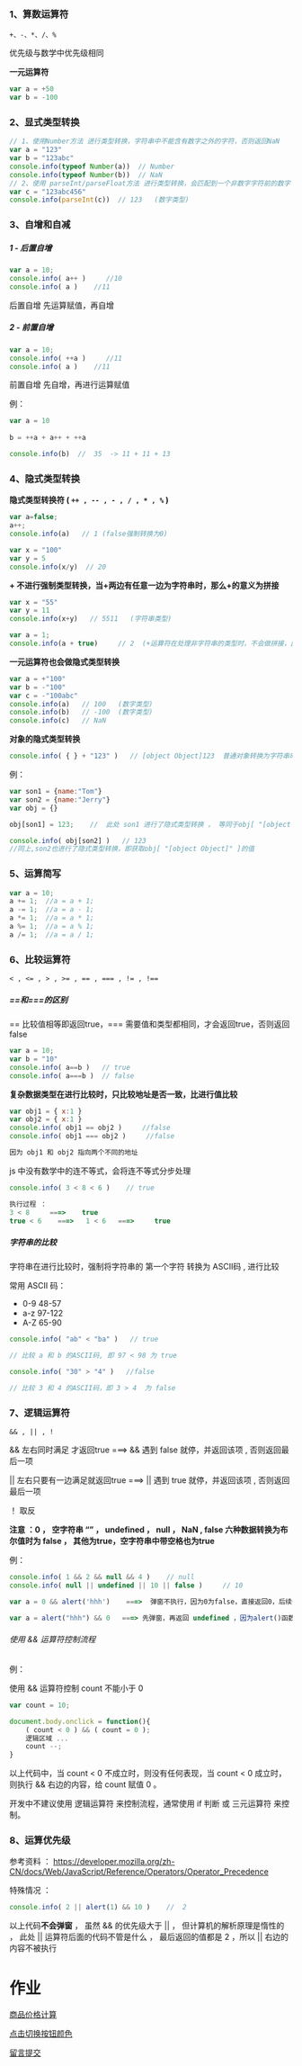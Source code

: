 ### 1、算数运算符

`+、-、*、/、%`

优先级与数学中优先级相同

**一元运算符**

```js
var a = +50
var b = -100
```

### 2、显式类型转换

```js
// 1、使用Number方法 进行类型转换，字符串中不能含有数字之外的字符，否则返回NaN
var a = "123"
var b = "123abc"
console.info(typeof Number(a))  // Number
console.info(typeof Number(b))  // NaN  
// 2、使用 parseInt/parseFloat方法 进行类型转换，会匹配到一个非数字字符前的数字
var c = "123abc456"
console.info(parseInt(c))  // 123   (数字类型)
```

### 3、自增和自减

##### 1 - 后置自增

```js
var a = 10;
console.info( a++ )     //10
console.info( a )    //11
```

后置自增 先运算赋值，再自增

##### 2 - 前置自增

```js
var a = 10;
console.info( ++a )     //11
console.info( a )    //11
```

前置自增 先自增，再进行运算赋值

例：

```js
var a = 10
            
b = ++a + a++ + ++a

console.info(b)  //  35  -> 11 + 11 + 13 
```

### 4、隐式类型转换

**隐式类型转换符 ( `++ , -- , - , / , * , %` )** 

```js
var a=false;   
a++;
console.info(a)   // 1 (false强制转换为0)

var x = "100"
var y = 5
console.info(x/y)  // 20
```
**+ 不进行强制类型转换，当+两边有任意一边为字符串时，那么+的意义为拼接**

```js
var x = "55"
var y = 11
console.info(x+y)   // 5511   (字符串类型)

var a = 1;
console.info(a + true)     // 2  (+运算符在处理非字符串的类型时，不会做拼接，此时true将被隐式转换为1)
```

**一元运算符也会做隐式类型转换**

```js
var a = +"100"
var b = -"100"
var c = -"100abc"
console.info(a)   // 100   (数字类型)
console.info(b)   // -100  (数字类型)
console.info(c)   // NaN
```

**对象的隐式类型转换**

```js
console.info( { } + "123" )   // [object Object]123  普通对象转换为字符串时为[object Object]
```
例：

```js
var son1 = {name:"Tom"}
var son2 = {name:"Jerry"}
var obj = {}

obj[son1] = 123;    //  此处 son1 进行了隐式类型转换 ， 等同于obj[ "[object Object]" ] = 123

console.info( obj[son2] )   // 123  
//同上,son2也进行了隐式类型转换，即获取obj[ "[object Object]" ]的值
```

### 5、运算简写

```js
var a = 10;
a += 1;  //a = a + 1;
a -= 1;  //a = a - 1;
a *= 1;  //a = a * 1;
a %= 1;  //a = a % 1;
a /= 1;  //a = a / 1;
```

### 6、比较运算符

`< , <= , > , >= , == , === , != , !==`

##### ==和===的区别

== 比较值相等即返回true，=== 需要值和类型都相同，才会返回true，否则返回false

```js
var a = 10;
var b = "10"
console.info( a==b )   // true
console.info( a===b )  // false
```

**复杂数据类型在进行比较时，只比较地址是否一致，比进行值比较**

```js
var obj1 = { x:1 }
var obj2 = { x:1 }
console.info( obj1 == obj2 )     //false
console.info( obj1 === obj2 )     //false

因为 obj1 和 obj2 指向两个不同的地址
```

js 中没有数学中的连不等式，会将连不等式分步处理

```js
console.info( 3 < 8 < 6 )    // true

执行过程 ： 
3 < 8     ===>    true
true < 6    ===>   1 < 6   ===>     true
```

##### 字符串的比较

字符串在进行比较时，强制将字符串的 第一个字符 转换为 ASCII码 , 进行比较   

常用 ASCII 码：

-   0-9  48-57   
-   a-z   97-122   
-   A-Z  65-90   

```js
console.info( "ab" < "ba" )   // true

// 比较 a 和 b 的ASCII码, 即 97 < 98 为 true  
```

```js
console.info( "30" > "4" )   //false

// 比较 3 和 4 的ASCII码，即 3 > 4  为 false
```

### 7、逻辑运算符

`&& , || , !`

&&  左右同时满足 才返回true   ===>  && 遇到 false 就停，并返回该项 , 否则返回最后一项

||   左右只要有一边满足就返回true    ===>  || 遇到 true 就停，并返回该项 , 否则返回最后一项

！ 取反

**注意 ：0 ， 空字符串 “” ， undefined ， null ， NaN , false 六种数据转换为布尔值时为 false ， 其他为true，空字符串中带空格也为true**

例：

```js
console.info( 1 && 2 && null && 4 )    // null
console.info( null || undefined || 10 || false )     // 10  

var a = 0 && alert('hhh')    ===>  弹窗不执行，因为0为false，直接返回0，后续代码不执行 

var a = alert("hhh") && 0   ===> 先弹窗，再返回 undefined ，因为alert()函数无返回值，默认返回 undefined
```

###### 使用 && 运算符控制流程

例：

使用 && 运算符控制 count 不能小于 0 

```js
var count = 10;

document.body.onclick = function(){
    ( count < 0 ) && ( count = 0 );
    逻辑区域 ...
    count --;
}
```

以上代码中，当 count < 0 不成立时，则没有任何表现，当 count < 0 成立时，则执行 && 右边的内容，给 count 赋值 0 。

开发中不建议使用 逻辑运算符 来控制流程，通常使用 if 判断 或 三元运算符 来控制。

### 8、运算优先级

参考资料 ： https://developer.mozilla.org/zh-CN/docs/Web/JavaScript/Reference/Operators/Operator_Precedence 

特殊情况 ： 

```js
console.info( 2 || alert(1) && 10 )    //  2  
```

以上代码**不会弹窗** ， 虽然 && 的优先级大于 || ， 但计算机的解析原理是惰性的 ， 此处 || 运算符后面的代码不管是什么 ， 最后返回的值都是 2 ，所以 || 右边的内容不被执行



# 作业

[商品价格计算](https://gitrty.github.io/js-work/04-%E5%95%86%E5%93%81%E6%95%B0%E9%87%8F.html)

[点击切换按钮颜色](https://gitrty.github.io/js-work/05-%E7%82%B9%E5%87%BB%E5%88%87%E6%8D%A2%E6%8C%89%E9%92%AE%E9%A2%9C%E8%89%B2.html)

[留言提交](https://gitrty.github.io/js-work/06-%E7%95%99%E8%A8%80%E6%8F%90%E4%BA%A4.html)

 

